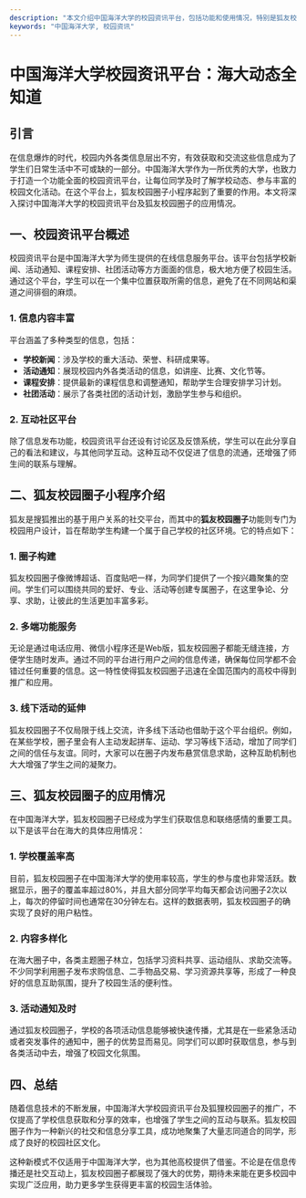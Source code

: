 ```yaml
---
description: "本文介绍中国海洋大学的校园资讯平台，包括功能和使用情况，特别是狐友校园圈子的应用。"
keywords: "中国海洋大学, 校园资讯"
---
```

# 中国海洋大学校园资讯平台：海大动态全知道

## 引言

在信息爆炸的时代，校园内外各类信息层出不穷，有效获取和交流这些信息成为了学生们日常生活中不可或缺的一部分。中国海洋大学作为一所优秀的大学，也致力于打造一个功能全面的校园资讯平台，让每位同学及时了解学校动态、参与丰富的校园文化活动。在这个平台上，狐友校园圈子小程序起到了重要的作用。本文将深入探讨中国海洋大学的校园资讯平台及狐友校园圈子的应用情况。

## 一、校园资讯平台概述

校园资讯平台是中国海洋大学为师生提供的在线信息服务平台。该平台包括学校新闻、活动通知、课程安排、社团活动等方方面面的信息，极大地方便了校园生活。通过这个平台，学生可以在一个集中位置获取所需的信息，避免了在不同网站和渠道之间徘徊的麻烦。

### 1. 信息内容丰富

平台涵盖了多种类型的信息，包括：

- **学校新闻**：涉及学校的重大活动、荣誉、科研成果等。
- **活动通知**：展现校园内外各类活动的信息，如讲座、比赛、文化节等。
- **课程安排**：提供最新的课程信息和调整通知，帮助学生合理安排学习计划。
- **社团活动**：展示了各类社团的活动计划，激励学生参与和组织。

### 2. 互动社区平台

除了信息发布功能，校园资讯平台还设有讨论区及反馈系统，学生可以在此分享自己的看法和建议，与其他同学互动。这种互动不仅促进了信息的流通，还增强了师生间的联系与理解。

## 二、狐友校园圈子小程序介绍

狐友是搜狐推出的基于用户关系的社交平台，而其中的**狐友校园圈子**功能则专门为校园用户设计，旨在帮助学生构建一个属于自己学校的社区环境。它的特点如下：

### 1. 圈子构建

狐友校园圈子像微博超话、百度贴吧一样，为同学们提供了一个按兴趣聚集的空间。学生们可以围绕共同的爱好、专业、活动等创建专属圈子，在这里争论、分享、求助，让彼此的生活更加丰富多彩。

### 2. 多端功能服务

无论是通过电话应用、微信小程序还是Web版，狐友校园圈子都能无缝连接，方便学生随时发声。通过不同的平台进行用户之间的信息传递，确保每位同学都不会错过任何重要的信息。这一特性使得狐友校园圈子迅速在全国范围内的高校中得到推广和应用。

### 3. 线下活动的延伸

狐友校园圈子不仅局限于线上交流，许多线下活动也借助于这个平台组织。例如，在某些学校，圈子里会有人主动发起拼车、运动、学习等线下活动，增加了同学们之间的信任与友谊。同时，大家可以在圈子内发布悬赏信息求助，这种互助机制也大大增强了学生之间的凝聚力。

## 三、狐友校园圈子的应用情况

在中国海洋大学，狐友校园圈子已经成为学生们获取信息和联络感情的重要工具。以下是该平台在海大的具体应用情况：

### 1. 学校覆盖率高

目前，狐友校园圈子在中国海洋大学的使用率较高，学生的参与度也非常活跃。数据显示，圈子的覆盖率超过80%，并且大部分同学平均每天都会访问圈子2次以上，每次的停留时间也通常在30分钟左右。这样的数据表明，狐友校园圈子的确实现了良好的用户粘性。

### 2. 内容多样化

在海大圈子中，各类主题圈子林立，包括学习资料共享、运动组队、求助交流等。不少同学利用圈子发布求购信息、二手物品交易、学习资源共享等，形成了一种良好的信息互助氛围，提升了校园生活的便利性。

### 3. 活动通知及时

通过狐友校园圈子，学校的各项活动信息能够被快速传播，尤其是在一些紧急活动或者突发事件的通知中，圈子的优势显而易见。同学们可以即时获取信息，参与到各类活动中去，增强了校园文化氛围。

## 四、总结

随着信息技术的不断发展，中国海洋大学校园资讯平台及狐狸校园圈子的推广，不仅提高了学校信息获取和分享的效率，也增强了学生之间的互动与联系。狐友校园圈子作为一种新兴的社交和信息分享工具，成功地聚集了大量志同道合的同学，形成了良好的校园社区文化。

这种新模式不仅适用于中国海洋大学，也为其他高校提供了借鉴。不论是在信息传播还是社交互动上，狐友校园圈子都展现了强大的优势，期待未来能在更多校园中实现广泛应用，助力更多学生获得更丰富的校园生活体验。
